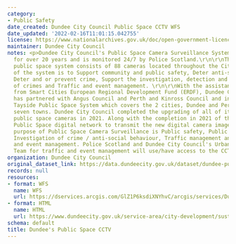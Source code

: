 ```yaml
---
category:
- Public Safety
date_created: Dundee City Council Public Space CCTV WFS
date_updated: '2022-02-16T11:01:15.042755'
license: https://www.nationalarchives.gov.uk/doc/open-government-licence/version/3/
maintainer: Dundee City Council
notes: <p>Dundee City Council's Public Space Camera Surveillance System has been operational
  for over 20 years and is monitored 24/7 by Police Scotland.\r\n\r\nThe Council's
  public space system consists of 88 cameras located throughout the City. The purpose
  of the system is to Support community and public safety, Deter anti-social behaviour,
  Deter and or prevent crime, Support the investigation, detection and evidence gathering
  of crimes and Traffic and event management. \r\n\r\nWith the assistance of funding
  from Smart Cities European Regional Development Fund (ERDF), Dundee City Council
  has partnered with Angus Council and Perth and Kinross Council and installed a new
  Tayside Public Space System which covers the 2 cities, Dundee and Perth and Angus\u2019s
  seven towns. Dundee City Council completed the upgrading of all of it\u2019s 88
  public space cameras in 2021. Along with the completion in 2021 of the new Dundee
  Public Space digital network to transmit the new digital camera images.\r\n\r\nThe
  purpose of Public Space Camera Surveillance is Public safety, Public protection,
  Investigation of crime / anti-social behaviour, Traffic management and City centre
  and event management. Police Scotland and Dundee City Council's Urban Traffic Control
  Team for traffic and event management will use/have access to the CCTV images. </p>
organization: Dundee City Council
original_dataset_link: https://data.dundeecity.gov.uk/dataset/dundee-public-space-cctv
records: null
resources:
- format: WFS
  name: WFS
  url: https://dservices.arcgis.com/GlZ1P6ksdiXNYhvC/arcgis/services/Dundee_CCTV_WFS/WFSServer?service=wfs&request=getcapabilities
- format: HTML
  name: HTML
  url: https://www.dundeecity.gov.uk/service-area/city-development/sustainable-transport-and-roads/dundees-public-space-camera-surveillance-system
schema: default
title: Dundee's Public Space CCTV
---
```

